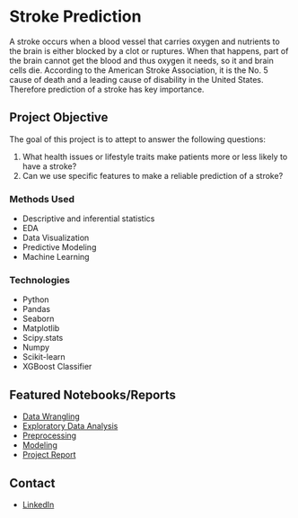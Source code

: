 # Stroke Prediction
A stroke occurs when a blood vessel that carries oxygen and nutrients to the brain is either 
blocked by a clot or ruptures. When that happens, part of  the brain cannot get the blood  and thus
oxygen it needs, so it and brain cells die.  According to the American Stroke Association, it is the 
No. 5 cause of death and a leading cause of disability in the United States. Therefore prediction of 
a stroke has key importance.
## Project Objective
The goal of this project is to attept to answer the following questions:
1. What health issues or lifestyle traits make patients more or less likely to have a stroke?   
2. Can we use specific features to make a reliable prediction of a stroke?
### Methods Used
* Descriptive and inferential statistics
* EDA
* Data Visualization
* Predictive Modeling
* Machine Learning
### Technologies
* Python
* Pandas
* Seaborn
* Matplotlib
* Scipy.stats
* Numpy
* Scikit-learn
* XGBoost Classifier
## Featured Notebooks/Reports
* [Data Wrangling](https://github.com/yuliyaselevich/Capstone-2_StrokePrediction/blob/main/Notebooks/Capstone2_DataWrangling.ipynb)
* [Exploratory Data Analysis](https://github.com/yuliyaselevich/Capstone-2_StrokePrediction/blob/main/Notebooks/Capstone2_EDA.ipynb)
* [Preprocessing](https://github.com/yuliyaselevich/Capstone-2_StrokePrediction/blob/main/Notebooks/Capstone2_Preprocessing.ipynb)
* [Modeling](https://github.com/yuliyaselevich/Capstone-2_StrokePrediction/blob/main/Notebooks/Capstone2_Modeling.ipynb)
* [Project Report](https://github.com/yuliyaselevich/Capstone-2_StrokePrediction/blob/main/Docs/Project_Report.pdf)
## Contact
* [LinkedIn](https://www.linkedin.com/in/yuliyaselevich/)


